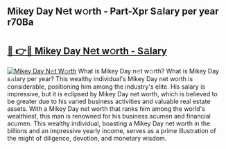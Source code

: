 ## Mikey Day N𝚎t w𝚘rth - Part-Xpr S𝚊lary per year r70Ba

# <h2><a href="http://gc02sqp.nevu.top/?p=Mikey+Day">🔗 👉🔴 Mikey Day N𝚎t w𝚘rth - S𝚊lary</a></h2>

[![Mikey Day N𝚎t W𝚘rth](https://i.imgur.com/Oavwk0R.jpeg)](http://gc02sqp.nevu.top/?p=Mikey+Day)
What is Mikey Day n𝚎t w𝚘rth? What is Mikey Day s𝚊lary per year?
This wealthy individual's Mikey Day net worth is considerable, positioning him among the industry's elite. His salary is impressive, but it is eclipsed by Mikey Day net worth, which is believed to be greater due to his varied business activities and valuable real estate assets. With a Mikey Day net worth that ranks him among the world's wealthiest, this man is renowned for his business acumen and financial acumen. This wealthy individual, boasting a Mikey Day net worth in the billions and an impressive yearly income, serves as a prime illustration of the might of diligence, devotion, and monetary wisdom.
